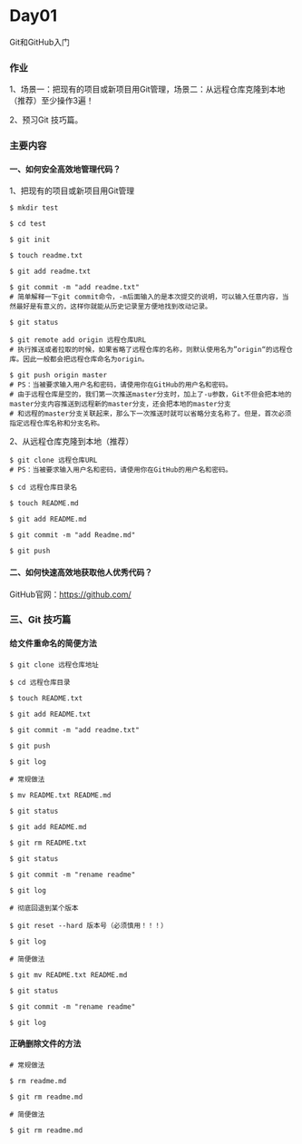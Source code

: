 # Day01
Git和GitHub入门

### 作业

1、场景一：把现有的项目或新项目用Git管理，场景二：从远程仓库克隆到本地（推荐）至少操作3遍！

2、预习Git 技巧篇。

### 主要内容

#### 一、如何安全高效地管理代码？

1、把现有的项目或新项目用Git管理

```
$ mkdir test 

$ cd test

$ git init

$ touch readme.txt

$ git add readme.txt

$ git commit -m "add readme.txt"
# 简单解释一下git commit命令，-m后面输入的是本次提交的说明，可以输入任意内容，当然最好是有意义的，这样你就能从历史记录里方便地找到改动记录。

$ git status

$ git remote add origin 远程仓库URL
# 执行推送或者拉取的时候，如果省略了远程仓库的名称，则默认使用名为”origin“的远程仓库。因此一般都会把远程仓库命名为origin。

$ git push origin master
# PS：当被要求输入用户名和密码，请使用你在GitHub的用户名和密码。
# 由于远程仓库是空的，我们第一次推送master分支时，加上了-u参数，Git不但会把本地的master分支内容推送到远程新的master分支，还会把本地的master分支
# 和远程的master分支关联起来，那么下一次推送时就可以省略分支名称了。但是，首次必须指定远程仓库名称和分支名称。

```

2、从远程仓库克隆到本地（推荐）

```
$ git clone 远程仓库URL
# PS：当被要求输入用户名和密码，请使用你在GitHub的用户名和密码。

$ cd 远程仓库目录名

$ touch README.md

$ git add README.md

$ git commit -m "add Readme.md"

$ git push
```


#### 二、如何快速高效地获取他人优秀代码？

GitHub官网：https://github.com/


### 三、Git 技巧篇

#### 给文件重命名的简便方法

```
$ git clone 远程仓库地址

$ cd 远程仓库目录

$ touch README.txt

$ git add README.txt

$ git commit -m "add readme.txt"

$ git push

$ git log

# 常规做法

$ mv README.txt README.md

$ git status

$ git add README.md

$ git rm README.txt

$ git status

$ git commit -m "rename readme"

$ git log

# 彻底回退到某个版本

$ git reset --hard 版本号（必须慎用！！！）

$ git log 

# 简便做法

$ git mv README.txt README.md

$ git status

$ git commit -m "rename readme"

$ git log

```

#### 正确删除文件的方法

```
# 常规做法

$ rm readme.md

$ git rm readme.md

# 简便做法

$ git rm readme.md

```
